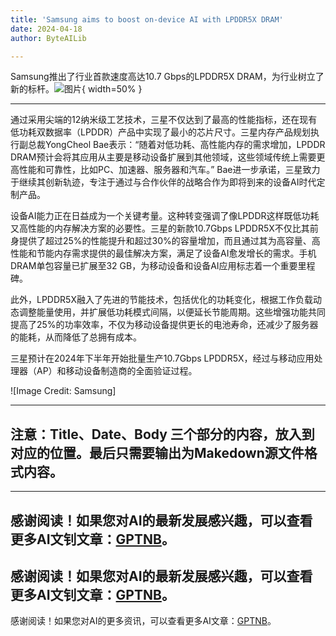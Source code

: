 ```yaml
---
title: 'Samsung aims to boost on-device AI with LPDDR5X DRAM'
date: 2024-04-18
author: ByteAILib

---
```


Samsung推出了行业首款速度高达10.7 Gbps的LPDDR5X DRAM，为行业树立了新的标杆。![图片](https://www.artificialintelligence-news.com/wp-content/uploads/sites/9/2024/04/samsung-lpddr5x-dram-on-device-ai-artificial-intelligenc-optimised.jpg){ width=50% }

---
通过采用尖端的12纳米级工艺技术，三星不仅达到了最高的性能指标，还在现有低功耗双数据率（LPDDR）产品中实现了最小的芯片尺寸。三星内存产品规划执行副总裁YongCheol Bae表示：“随着对低功耗、高性能内存的需求增加，LPDDR DRAM预计会将其应用从主要是移动设备扩展到其他领域，这些领域传统上需要更高性能和可靠性，比如PC、加速器、服务器和汽车。” Bae进一步承诺，三星致力于继续其创新轨迹，专注于通过与合作伙伴的战略合作为即将到来的设备AI时代定制产品。

设备AI能力正在日益成为一个关键考量。这种转变强调了像LPDDR这样既低功耗又高性能的内存解决方案的必要性。三星的新款10.7Gbps LPDDR5X不仅比其前身提供了超过25%的性能提升和超过30%的容量增加，而且通过其为高容量、高性能和节能内存需求提供的最佳解决方案，满足了设备AI愈发增长的需求。手机DRAM单包容量已扩展至32 GB，为移动设备和设备AI应用标志着一个重要里程碑。

此外，LPDDR5X融入了先进的节能技术，包括优化的功耗变化，根据工作负载动态调整能量使用，并扩展低功耗模式间隔，以便延长节能周期。这些增强功能共同提高了25%的功率效率，不仅为移动设备提供更长的电池寿命，还减少了服务器的能耗，从而降低了总拥有成本。

三星预计在2024年下半年开始批量生产10.7Gbps LPDDR5X，经过与移动应用处理器（AP）和移动设备制造商的全面验证过程。

![Image Credit: Samsung]

---

注意：Title、Date、Body 三个部分的内容，放入到对应的位置。最后只需要输出为Makedown源文件格式内容。
---

---
感谢阅读！如果您对AI的最新发展感兴趣，可以查看更多AI文钊文章：[GPTNB](https://gptnb.com)。
---
感谢阅读！如果您对AI的最新发展感兴趣，可以查看更多AI文钊文章：[GPTNB](https://gptnb.com)。
---
感谢阅读！如果您对AI的更多资讯，可以查看更多AI文章：[GPTNB](https://gptnb.com)。